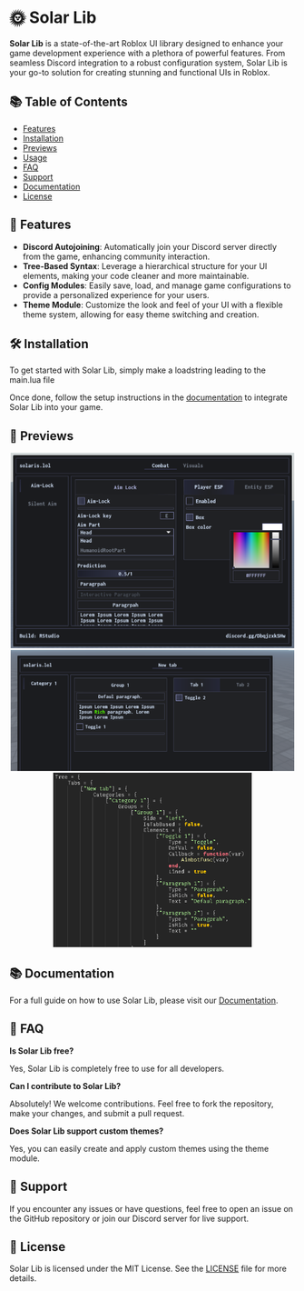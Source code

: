 # 🌞 Solar Lib

**Solar Lib** is a state-of-the-art Roblox UI library designed to enhance your game development experience with a plethora of powerful features. From seamless Discord integration to a robust configuration system, Solar Lib is your go-to solution for creating stunning and functional UIs in Roblox.

## 📚 Table of Contents

- [Features](#-features)
- [Installation](#%EF%B8%8F-installation)
- [Previews](#-previews)
- [Usage](#-usage)
- [FAQ](#-faq)
- [Support](#-support)
- [Documentation](#-documentation)
- [License](#-license)

## 🚀 Features

- **Discord Autojoining**: Automatically join your Discord server directly from the game, enhancing community interaction.
- **Tree-Based Syntax**: Leverage a hierarchical structure for your UI elements, making your code cleaner and more maintainable.
- **Config Modules**: Easily save, load, and manage game configurations to provide a personalized experience for your users.
- **Theme Module**: Customize the look and feel of your UI with a flexible theme system, allowing for easy theme switching and creation.

## 🛠️ Installation

To get started with Solar Lib, simply make a loadstring leading to the main.lua file

Once done, follow the setup instructions in the [documentation](#-documentation) to integrate Solar Lib into your game.

## 🎨 Previews

<div align="center">
    <img src="https://github.com/toasty-dev/Solar-Lib/blob/main/previews/image%20(1).png?raw=true" width="500">
</div>


<div align="center">
    <img src="https://github.com/toasty-dev/Solar-Lib/blob/main/previews/image_2024-08-11_092301027.png?raw=true" width="500">
</div>


<div align="center">
    <img src="https://github.com/toasty-dev/Solar-Lib/blob/main/previews/image_2024-08-11_092336734.png?raw=true"  width="350">
</div>

## 📚 Documentation

For a full guide on how to use Solar Lib, please visit our [Documentation](/Documentation.md).

## 💬 FAQ

**Is Solar Lib free?**

Yes, Solar Lib is completely free to use for all developers.

**Can I contribute to Solar Lib?**

Absolutely! We welcome contributions. Feel free to fork the repository, make your changes, and submit a pull request.

**Does Solar Lib support custom themes?**

Yes, you can easily create and apply custom themes using the theme module.

## 🔧 Support

If you encounter any issues or have questions, feel free to open an issue on the GitHub repository or join our Discord server for live support.

## 📜 License

Solar Lib is licensed under the MIT License. See the [LICENSE](/LICENSE) file for more details.
